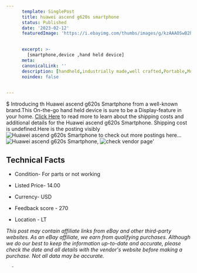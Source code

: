 ```yaml
---
      template: SinglePost
      title: huawei ascend g620s smartphone
      status: Published
      date: '2023-02-12'
      featuredImage: 'https://i.ebayimg.com/thumbs/images/g/kzAAAOSwB2hiRI09/s-l225.jpg'
       

      excerpt: >-
        [smartphone,device ,hand held device]
      meta:
      canonicalLink: ''
      description: [handheld,industrially made,well crafted,Portable,Mobile,Compact,Convenient,Lightweight,Maneuverable,Man-portable,Miniature,Carriable,Hand-held,Light,Holdable,Transportable,Mobile device,Pocket-sized,On-the-go,Wireless,Cordless,Compact size,Convenient size, smartphone,device ,hand held device]
      noindex: false
      

---
```

$
      Introducing th Huawei ascend g620s Smartphone from a well-known brand.This On-the-go hand held device is sure to be a Display-feature in your home. [Click Here](https://www.ebay.com/itm/255462941799?hash=item3b7ac72467%3Ag%3AkzAAAOSwB2hiRI09&mkevt=1&mkcid=1&mkrid=711-53200-19255-0&campid=%253CePNCampaignId%253E&customid=%253CreferenceId%253E&toolid=10049) to read more to learn about the shipping costs and additional details for the Huawei ascend g620s Smartphone. Shipping cost is undefined.Here is the posting visibly ![Huawei ascend g620s Smartphone](https://i.ebayimg.com/thumbs/images/g/kzAAAOSwB2hiRI09/s-l225.jpg) to check out more postings here... ![Huawei ascend g620s Smartphone](https://i.ebayimg.com/images/g/kzAAAOSwB2hiRI09/s-l1600.jpg), ![check vendor page](https://origin-galleryplus.ebayimg.com/ws/web/255462941799_2_0_1/225x225.jpg,https://origin-galleryplus.ebayimg.com/ws/web/255462941799_3_0_1/225x225.jpg,https://origin-galleryplus.ebayimg.com/ws/web/255462941799_4_0_1/225x225.jpg,https://origin-galleryplus.ebayimg.com/ws/web/255462941799_5_0_1/225x225.jpg,https://origin-galleryplus.ebayimg.com/ws/web/255462941799_6_0_1/225x225.jpg,https://origin-galleryplus.ebayimg.com/ws/web/255462941799_7_0_1/225x225.jpg,https://origin-galleryplus.ebayimg.com/ws/web/255462941799_8_0_1/225x225.jpg,https://origin-galleryplus.ebayimg.com/ws/web/255462941799_9_0_1/225x225.jpg)'

      

 ## Technical Facts 



     
      

 - Condition- For parts or not working 


      

 - Listed Price- 14.00 


      

 - Currency- USD 


      

 - Feedback score - 270 


      

 - Location - LT 


      
      

 *_This post may contain affiliate links from eBay and other third-party websites. As an eBay affiliate, we earn from qualifying purchases. Although we do our best to keep the information up-to-date and accurate, please check the date and all details with the vendor's website before making a purchase. Not all data may be accurate._*




      -

